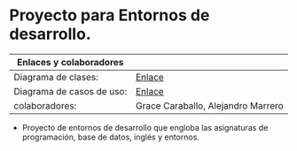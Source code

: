# Proyecto para Entornos de desarrollo.

| Enlaces y colaboradores |  |
|---|---|
| Diagrama de clases: | [Enlace](diagramas/clases/DiagramaClasesProyectoEts.drawio.png) |
| Diagrama de casos de uso: | [Enlace](diagramas/casos-uso-con-especificacion/README.md) |
| colaboradores: | Grace Caraballo, Alejandro Marrero |


- Proyecto de entornos de desarrollo que engloba las asignaturas de programación, base de datos, inglés y entornos.
